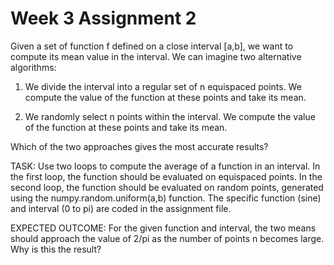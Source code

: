 # Week 3 Assignment 2

Given a set of function f defined on a close interval \[a,b\], we want to compute its mean value in the interval. We can imagine two alternative algorithms:

1. We divide the interval into a regular set of n equispaced points. We compute the value of the function at these points and take its mean.

2. We randomly select n points within the interval. We compute the value of the function at these points and take its mean.

Which of the two approaches gives the most accurate results?

TASK: Use two loops to compute the average of a function in an interval. In the first loop, the function should be evaluated on equispaced points. In the second loop, the function should be evaluated on random points, generated using the numpy.random.uniform(a,b) function. The specific function (sine) and interval (0 to pi) are coded in the assignment file.

EXPECTED OUTCOME: For the given function and interval, the two means should approach the value of 2/pi as the number of points n becomes large. Why is this the result? 
